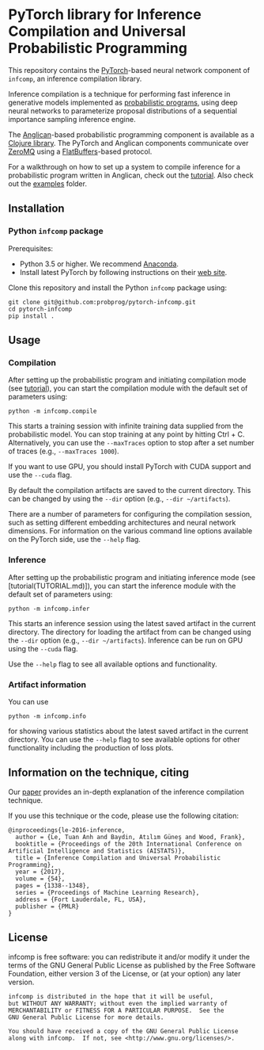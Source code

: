 # PyTorch library for Inference Compilation and Universal Probabilistic Programming

This repository contains the [PyTorch](http://pytorch.org/)-based neural network component of `infcomp`, an inference compilation library. 

Inference compilation is a technique for performing fast inference in generative models implemented as [probabilistic programs](http://probabilistic-programming.org), using deep neural networks to parameterize proposal distributions of a sequential importance sampling inference engine.

The [Anglican](http://www.robots.ox.ac.uk/~fwood/anglican/)-based probabilistic programming component is available as a [Clojure library](https://github.com/probprog/anglican-inference-compilation). The PyTorch and Anglican components communicate over [ZeroMQ](http://zeromq.org/) using a [FlatBuffers](https://google.github.io/flatbuffers/)-based protocol.

For a walkthrough on how to set up a system to compile inference for a probabilistic program written in Anglican, check out the [tutorial](TUTORIAL.md). Also check out the [examples](https://github.com/probprog/torch-inference-compilation/tree/master/examples) folder.

## Installation

### Python `infcomp` package
Prerequisites:

* Python 3.5 or higher. We recommend [Anaconda](https://www.continuum.io/).
* Install latest PyTorch by following instructions on their [web site](http://pytorch.org/).

Clone this repository and install the Python `infcomp` package using:

```
git clone git@github.com:probprog/pytorch-infcomp.git
cd pytorch-infcomp
pip install .
```

## Usage

### Compilation

After setting up the probabilistic program and initiating compilation mode (see [tutorial](TUTORIAL.md)), you can start the compilation module with the default set of parameters using:

```
python -m infcomp.compile
```

This starts a training session with infinite training data supplied from the probabilistic model. You can stop training at any point by hitting Ctrl + C. Alternatively, you can use the `--maxTraces` option to stop after a set number of traces (e.g., `--maxTraces 1000`).

If you want to use GPU, you should install PyTorch with CUDA support and use the `--cuda` flag.

By default the compilation artifacts are saved to the current directory. This can be changed by using the `--dir` option (e.g., `--dir ~/artifacts`).

There are a number of parameters for configuring the compilation session, such as setting different embedding architectures and neural network dimensions. For information on the various command line options available on the PyTorch side, use the `--help` flag.

### Inference

After setting up the probabilistic program and initiating inference mode (see [tutorial(TUTORIAL.md)]), you can start the inference module with the default set of parameters using:

```
python -m infcomp.infer
```

This starts an inference session using the latest saved artifact in the current directory. The directory for loading the artifact from can be changed using the `--dir` option (e.g., `--dir ~/artifacts`). Inference can be run on GPU using the `--cuda` flag.

Use the `--help` flag to see all available options and functionality.

### Artifact information

You can use

```
python -m infcomp.info
```

for showing various statistics about the latest saved artifact in the current directory. You can use the `--help` flag to see available options for other functionality including the production of loss plots.

## Information on the technique, citing

Our [paper](https://arxiv.org/abs/1610.09900) provides an in-depth explanation of the inference compilation technique.

If you use this technique or the code, please use the following citation:
```
@inproceedings{le-2016-inference,
  author = {Le, Tuan Anh and Baydin, Atılım Güneş and Wood, Frank},
  booktitle = {Proceedings of the 20th International Conference on Artificial Intelligence and Statistics (AISTATS)},
  title = {Inference Compilation and Universal Probabilistic Programming},
  year = {2017},
  volume = {54},
  pages = {1338--1348},
  series = {Proceedings of Machine Learning Research},
  address = {Fort Lauderdale, FL, USA},
  publisher = {PMLR}
}
```

## License

infcomp is free software: you can redistribute it and/or modify
    it under the terms of the GNU General Public License as published by
    the Free Software Foundation, either version 3 of the License, or
    (at your option) any later version.

    infcomp is distributed in the hope that it will be useful,
    but WITHOUT ANY WARRANTY; without even the implied warranty of
    MERCHANTABILITY or FITNESS FOR A PARTICULAR PURPOSE.  See the
    GNU General Public License for more details.

    You should have received a copy of the GNU General Public License
    along with infcomp.  If not, see <http://www.gnu.org/licenses/>.    

